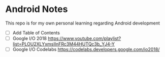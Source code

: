 # Android Notes
This repo is for my own personal learning regarding Android development

- [ ] Add Table of Contents
- [ ] Google I/O 2018 https://www.youtube.com/playlist?list=PLOU2XLYxmsIInFRc3M44HUTQc3b_YJ4-Y
- [ ] Google I/O Codelabs https://codelabs.developers.google.com/io2018/
